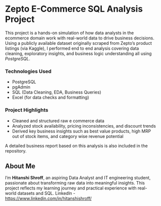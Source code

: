 # Zepto E-Commerce SQL Analysis Project

This project is a hands-on simulation of how data analysts in the ecommerce domain work with real-world data to drive business decisions. Using a publicly available dataset originally scraped from Zepto’s product listings (via Kaggle), I performed end to end analysis covering data cleaning, exploratory insights, and business logic understanding all using *PostgreSQL*.

###  Technologies Used
- PostgreSQL  
- pgAdmin  
- SQL (Data Cleaning, EDA, Business Queries)  
- Excel (for data checks and formatting)

###  Project Highlights
- Cleaned and structured raw e commerce data  
- Analyzed stock availability, pricing inconsistencies, and discount trends  
- Derived key business insights such as best value products, high MRP out of stock items, and category wise revenue potential  

A detailed business report based on this analysis is also included in the repository.


##  About Me

I’m **Hitanshi Shroff**, an aspiring Data Analyst and IT engineering student, passionate about transforming raw data into meaningful insights. This project reflects my learning journey and practical experience with real-world datasets and SQL.
Linkedln - https://www.linkedin.com/in/hitanshishroff/
